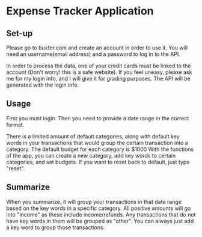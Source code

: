 # Expense Tracker Application

## Set-up
Please go to buxfer.com and create an account in order to use it. You will need an username(email address) and a password to log in to the API.

In order to process the data, one of your credit cards must be linked to the account (Don't worry! this is a safe website). If you feel uneasy, please ask me for my login info, and I will give it for grading purposes. The API will be generated with the login info.

## Usage
First you must login. Then you need to provide a date range in the correct format.

There is a limited amount of default categories, along with default key words in your transactions that would group the certain transaction into a category. The default budget for each category is $1000 With the functions of the app, you can create a new category, add key words to certain categories, and set budgets. If you want to reset back to default, just type "reset".


## Summarize
When you summarize, it will group your transactions in that date range based on the key words in a specific category.
All positive amounts will go into "income" as these include income/refunds.
Any transactions that do not have key words in them will be grouped as "other". You can always just add a key word to group those transactions.






